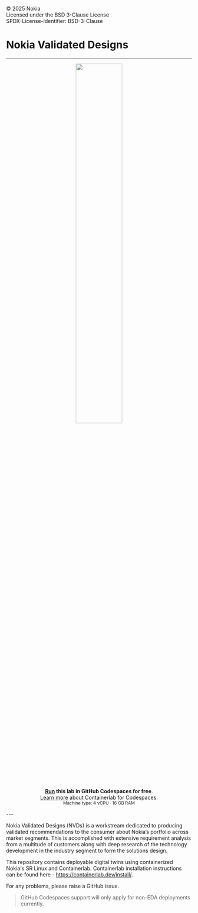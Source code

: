 © 2025 Nokia  
Licensed under the BSD 3-Clause License  
SPDX-License-Identifier: BSD-3-Clause  

# Nokia Validated Designs

---
<div align=center markdown>
<a href="https://codespaces.new/nokia/nokia-validated-designs?quickstart=1">
<img src="https://gitlab.com/rdodin/pics/-/wikis/uploads/d78a6f9f6869b3ac3c286928dd52fa08/run_in_codespaces-v1.svg?sanitize=true" style="width:50%"/></a>

**[Run](https://codespaces.new/nokia/nokia-validated-designs?quickstart=1) this lab in GitHub Codespaces for free**.  
[Learn more](https://containerlab.dev/manual/codespaces) about Containerlab for Codespaces.  
<small>Machine type: 4 vCPU · 16 GB RAM</small>
</div>
---

Nokia Validated Designs (NVDs) is a workstream dedicated to producing validated recommendations to the consumer about Nokia’s portfolio across market segments. This is accomplished with extensive requirement analysis from a multitude of customers along with deep research of the technology development in the industry segment to form the solutions design. 

This repository contains deployable digital twins using containerized Nokia's SR Linux and Containerlab. Containerlab installation instructions can be found here - https://containerlab.dev/install/.

For any problems, please raise a GitHub issue.

> GitHub Codespaces support will only apply for non-EDA deployments currently. 

